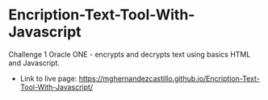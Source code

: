 # Encription-Text-Tool-With-Javascript
Challenge 1 Oracle ONE - encrypts and decrypts text using basics HTML and Javascript.

* Link to live page: https://mghernandezcastillo.github.io/Encription-Text-Tool-With-Javascript/
